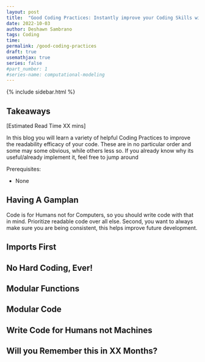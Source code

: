 ```yaml
---
layout: post
title:  "Good Coding Practices: Instantly improve your Coding Skills with these Tips"
date: 2022-10-03
author: Deshawn Sambrano
tags: Coding
time: 
permalink: /good-coding-practices
draft: true
usemathjax: true
series: false
#part_number: 1
#series-name: computational-modeling
---
```




{% include sidebar.html %}


## Takeaways

[Estimated Read Time XX mins]

In this blog you will learn a variety of helpful Coding Practices to improve the readability efficacy of your code. These are in no particular order and some may some obvious, while others less so. If you already know why its useful/already implement it, feel free to jump around 

Prerequisites:
- None

## Having A Gamplan

<!-- excerpt-start -->

Code is for Humans not for Computers, so you should write code with that in mind. 
Prioritize readable code over all else.
Second, you want to always make sure you are being consistent, this helps improve future development. 

<!-- excerpt-end -->

## Imports First

## No Hard Coding, Ever!

## Modular Functions

## Modular Code

## Write Code for Humans not Machines

## Will you Remember this in XX Months?
